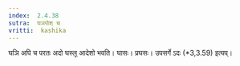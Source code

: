 ```yaml
---
index:  2.4.38
sutra:  घञपोश् च
vritti:  kashika 
---
```


घञि अपि च परतः अदो घस्ल्̥ आदेशो भवति। घासः। प्रघसः। उपसर्गे ऽदः (*3,3.59) इत्यप्।

